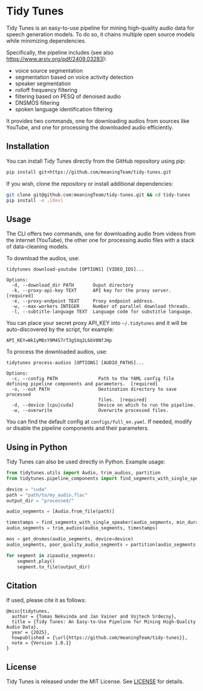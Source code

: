 # Tidy Tunes

Tidy Tunes is an easy-to-use pipeline for mining high-quality audio data for speech generation models. To do so, it chains multiple open source models while minimizing dependencies.

Specifically, the pipeline includes (see also https://www.arxiv.org/pdf/2409.03283):
- voice source segmentation
- segmentation based on voice activity detection
- speaker segmentation 
- rolloff frequency filtering
- filtering based on PESQ of denoised audio 
- DNSMOS filtering
- spoken language identification filtering

It provides two commands, one for downloading audios from sources like YouTube, and one for processing the downloaded audio efficiently.

## Installation

You can install Tidy Tunes directly from the GitHub repository using pip:

```sh
pip install git+https://github.com/meaningTeam/tidy-tunes.git
```
If you wish, clone the repository or install additional dependencies:
```sh
git clone git@github.com:meaningTeam/tidy-tunes.git && cd tidy-tunes
pip install -e .[dev]
```

## Usage

The CLI offers two commands, one for downloading audio from videos from the internet (YouTube), the other one for processing audio files with a stack of data-cleaning models.

To download the audios, use:
```
tidytunes download-youtube [OPTIONS] [VIDEO_IDS]...

Options:
  -d, --download_dir PATH       Ouput directory
  -k, --proxy-api-key TEXT      API key for the proxy server.  [required]
  -e, --proxy-endpoint TEXT     Proxy endpoint address.
  -w, --max-workers INTEGER     Number of parallel download threads.
  -l, --subtitle-language TEXT  Language code for substitle language.
```
You can place your secret proxy API_KEY into `~/.tidytunes` and it will be auto-discovered by the script, for example:
```
API_KEY=Wk1yM8sY9M4S7rT3g5Xq2L6bV0NfJHp
```

To process the downloaded audios, use:
```
tidytunes process-audios [OPTIONS] [AUDIO_PATHS]...

Options:
  -c, --config PATH               Path to the YAML config file defining pipeline components and parameters.  [required]
  -o, --out PATH                  Destination directory to save processed
                                  files.  [required]
  -d, --device [cpu|cuda]         Device on which to run the pipeline.
  -w, --overwrite                 Overwrite processed files.
```
You can find the default config at `configs/full_en.yaml`. If needed, modify or disable the pipeline components and their parameters.

## Using in Python

Tidy Tunes can also be used directly in Python. Example usage:

```python
from tidytunes.utils import Audio, trim_audios, partition
from tidytunes.pipeline_components import find_segments_with_single_speaker, get_dnsmos

device = "cuda"
path = "path/to/my_audio.flac"
output_dir = "processed/"

audio_segments = [Audio.from_file(path)]

timestamps = find_segments_with_single_speaker(audio_segments, min_duration=3.2, device=device)
audio_segments = trim_audios(audio_segments, timestamps)

mos = get_dnsmos(audio_segments, device=device)
audio_segments, poor_quality_audio_segments = partition(audio_segments, by=mos > 3.3)

for segment in zipaudio_segments:
    segment.play()
    segment.to_file(output_dir)
``````


## Citation

If used, please cite it as follows:

```
@misc{tidytunes,
  author = {Tomas Nekvinda and Jan Vainer and Vojtech Srdecny},
  title = {Tidy Tunes: An Easy-to-Use Pipeline for Mining High-Quality Audio Data},
  year = {2025},
  howpublished = {\url{https://github.com/meaningTeam/tidy-tunes}},
  note = {Version 1.0.1}
}
```

## License

Tidy Tunes is released under the MIT License. See [LICENSE](LICENSE) for details.
